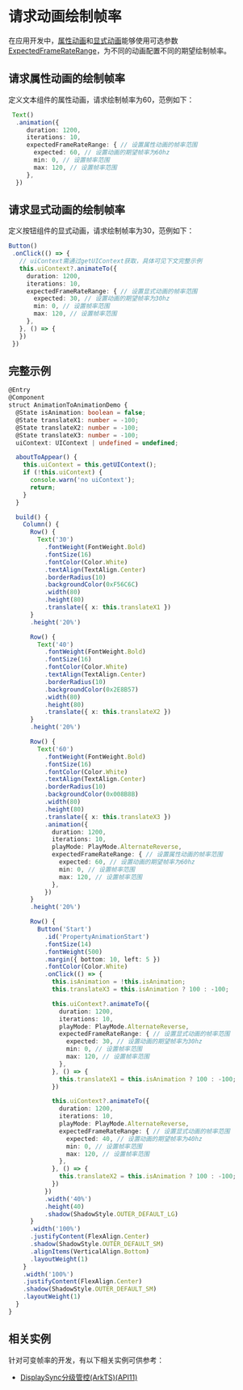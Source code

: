 # 请求动画绘制帧率
<!--Kit: ArkGraphics 2D-->
<!--Subsystem: Graphics-->
<!--Owner: @hudi33-->
<!--Designer: @hudi33-->
<!--Tester: @zhaoxiaoguang2-->
<!--Adviser: @ge-yafang-->

在应用开发中，[属性动画](../reference/apis-arkui/arkui-ts/ts-animatorproperty.md)和[显式动画](../reference/apis-arkui/arkui-ts/ts-explicit-animation.md)能够使用可选参数[ExpectedFrameRateRange](../reference/apis-arkui/arkui-ts/ts-explicit-animation.md#expectedframeraterange11)，为不同的动画配置不同的期望绘制帧率。

## 请求属性动画的绘制帧率
定义文本组件的属性动画，请求绘制帧率为60，范例如下：

   ```ts
    Text()
     .animation({
        duration: 1200,
        iterations: 10,
        expectedFrameRateRange: { // 设置属性动画的帧率范围
          expected: 60, // 设置动画的期望帧率为60hz
          min: 0, // 设置帧率范围
          max: 120, // 设置帧率范围
        },
     })
   ```

## 请求显式动画的绘制帧率
定义按钮组件的显式动画，请求绘制帧率为30，范例如下：

   ```ts
   Button()
    .onClick(() => {
      // uiContext需通过getUIContext获取，具体可见下文完整示例
      this.uiContext?.animateTo({
        duration: 1200,
        iterations: 10,
        expectedFrameRateRange: { // 设置显式动画的帧率范围
          expected: 30, // 设置动画的期望帧率为30hz
          min: 0, // 设置帧率范围
          max: 120, // 设置帧率范围
        },
      }, () => {
      })
    })
   ```


## 完整示例

```ts
@Entry
@Component
struct AnimationToAnimationDemo {
  @State isAnimation: boolean = false;
  @State translateX1: number = -100;
  @State translateX2: number = -100;
  @State translateX3: number = -100;
  uiContext: UIContext | undefined = undefined;

  aboutToAppear() {
    this.uiContext = this.getUIContext();
    if (!this.uiContext) {
      console.warn('no uiContext');
      return;
    }
  }

  build() {
    Column() {
      Row() {
        Text('30')
          .fontWeight(FontWeight.Bold)
          .fontSize(16)
          .fontColor(Color.White)
          .textAlign(TextAlign.Center)
          .borderRadius(10)
          .backgroundColor(0xF56C6C)
          .width(80)
          .height(80)
          .translate({ x: this.translateX1 })
      }
      .height('20%')

      Row() {
        Text('40')
          .fontWeight(FontWeight.Bold)
          .fontSize(16)
          .fontColor(Color.White)
          .textAlign(TextAlign.Center)
          .borderRadius(10)
          .backgroundColor(0x2E8B57)
          .width(80)
          .height(80)
          .translate({ x: this.translateX2 })
      }
      .height('20%')

      Row() {
        Text('60')
          .fontWeight(FontWeight.Bold)
          .fontSize(16)
          .fontColor(Color.White)
          .textAlign(TextAlign.Center)
          .borderRadius(10)
          .backgroundColor(0x008B8B)
          .width(80)
          .height(80)
          .translate({ x: this.translateX3 })
          .animation({
            duration: 1200,
            iterations: 10,
            playMode: PlayMode.AlternateReverse,
            expectedFrameRateRange: { // 设置属性动画的帧率范围
              expected: 60, // 设置动画的期望帧率为60hz
              min: 0, // 设置帧率范围
              max: 120, // 设置帧率范围
            },
          })
      }
      .height('20%')

      Row() {
        Button('Start')
          .id('PropertyAnimationStart')
          .fontSize(14)
          .fontWeight(500)
          .margin({ bottom: 10, left: 5 })
          .fontColor(Color.White)
          .onClick(() => {
            this.isAnimation = !this.isAnimation;
            this.translateX3 = this.isAnimation ? 100 : -100;

            this.uiContext?.animateTo({
              duration: 1200,
              iterations: 10,
              playMode: PlayMode.AlternateReverse,
              expectedFrameRateRange: { // 设置显式动画的帧率范围
                expected: 30, // 设置动画的期望帧率为30hz
                min: 0, // 设置帧率范围
                max: 120, // 设置帧率范围
              },
            }, () => {
              this.translateX1 = this.isAnimation ? 100 : -100;
            })

            this.uiContext?.animateTo({
              duration: 1200,
              iterations: 10,
              playMode: PlayMode.AlternateReverse,
              expectedFrameRateRange: { // 设置显式动画的帧率范围
                expected: 40, // 设置动画的期望帧率为40hz
                min: 0, // 设置帧率范围
                max: 120, // 设置帧率范围
              },
            }, () => {
              this.translateX2 = this.isAnimation ? 100 : -100;
            })
          })
          .width('40%')
          .height(40)
          .shadow(ShadowStyle.OUTER_DEFAULT_LG)
      }
      .width('100%')
      .justifyContent(FlexAlign.Center)
      .shadow(ShadowStyle.OUTER_DEFAULT_SM)
      .alignItems(VerticalAlign.Bottom)
      .layoutWeight(1)
    }
    .width('100%')
    .justifyContent(FlexAlign.Center)
    .shadow(ShadowStyle.OUTER_DEFAULT_SM)
    .layoutWeight(1)
  }
}
```

## 相关实例

针对可变帧率的开发，有以下相关实例可供参考：

- [DisplaySync分级管控(ArkTS)(API11)](https://gitcode.com/openharmony/applications_app_samples/tree/master/code/BasicFeature/Graphics/DisplaySync)